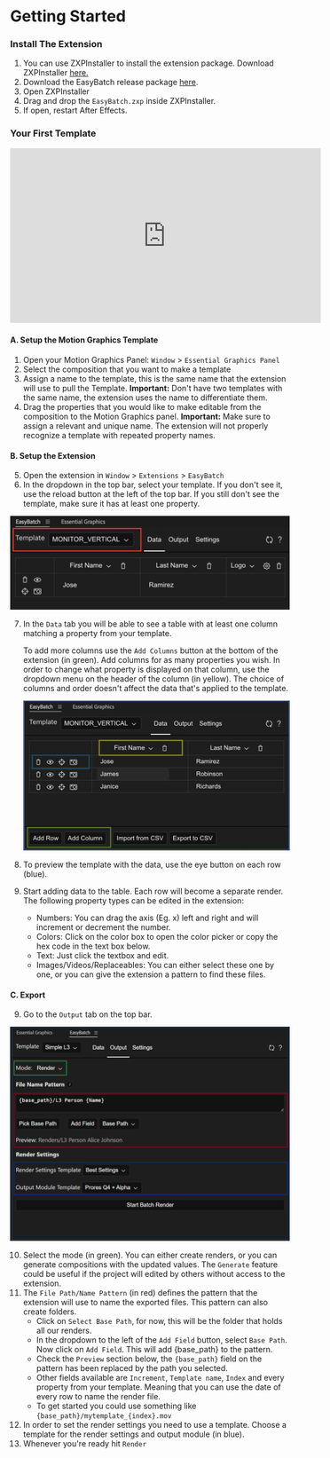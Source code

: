 # Getting Started

### Install The Extension

1. You can use ZXPInstaller to install the extension package. Download ZXPInstaller [here.](https://zxpinstaller.com/)
2. Download the EasyBatch release package [here](https://github.com/gabriel-ar/Ae-EasyBatch/releases).
3. Open ZXPInstaller
4. Drag and drop the `EasyBatch.zxp` inside ZXPInstaller.
5. If open, restart After Effects.

### Your First Template

<iframe width="560" height="315" src="https://www.youtube.com/embed/RliiWGdY_nU?si=5xt8QpTTe-ZrVhAY" title="YouTube video player" frameborder="0" allow="accelerometer; autoplay; clipboard-write; encrypted-media; gyroscope; picture-in-picture; web-share" referrerpolicy="strict-origin-when-cross-origin" allowfullscreen></iframe>

#### A. Setup the Motion Graphics Template
1. Open your Motion Graphics Panel: `Window` > `Essential Graphics Panel`
2. Select the composition that you want to make a template
3. Assign a name to the template, this is the same name that the extension will use to pull the Template. **Important:** Don't have two templates with the same name, the extension uses the name to differentiate them.
4. Drag the properties that you would like to make editable from the composition to the Motion Graphics panel. **Important:** Make sure to assign a relevant and unique name. The extension will not properly recognize a template with repeated property names.

#### B. Setup the Extension
5. Open the extension in `Window` > `Extensions` > `EasyBatch`
6. In the dropdown in the top bar, select your template. If you don't see it, use the reload button at the left of the top bar. If you still don't see the template, make sure it has at least one property.

![Screenshot of the template selection dropdown](assets/ss_top_bar_hl_select.png)


7. In the `Data` tab you will be able to see a table with at least one column matching a property from your template. 

    To add more columns use the `Add Columns` button at the bottom of the extension (in green). Add columns for as many properties you wish. In order to change what property is displayed on that column, use the dropdown menu on the header of the column (in yellow). The choice of columns and order doesn't affect the data that's applied to the template.

    ![Screenshot of the template selection dropdown](assets/ss_data_tab.png)

8. To preview the template with the data, use the eye button on each row (blue).

9. Start adding data to the table. Each row will become a separate render. The following property types can be edited in the extension:
    - Numbers: You can drag the axis (Eg. x) left and right and will increment or decrement the number.
    - Colors: Click on the color box to open the color picker or copy the hex code in the text box below.
    - Text: Just click the textbox and edit.
    - Images/Videos/Replaceables: You can either select these one by one, or you can give the extension a pattern to find these files.

#### C. Export
9. Go to the `Output` tab on the top bar.

![Screenshot of the Export tab](assets/ss_output_tab_hl.png)

10. Select the mode (in green). You can either create renders, or you can generate compositions with the updated values. The `Generate` feature could be useful if the project will edited by others without access to the extension.
11. The `File Path/Name Pattern` (in red) defines the pattern that the extension will use to name the exported files. This pattern can also create folders.
    - Click on `Select Base Path`, for now, this will be the folder that holds all our renders.
    - In the dropdown to the left of the `Add Field` button, select `Base Path`. Now click on `Add Field`. This will add {base_path} to the pattern.
    - Check the `Preview` section below, the `{base_path}` field on the pattern has been replaced by the path you selected.
    - Other fields available are `Increment`, `Template name`, `Index` and every property from your template. Meaning that you can use the date of every row to name the render file.
    - To get started you could use something like `{base_path}/mytemplate_{index}.mov`
12. In order to set the render settings you need to use a template. Choose a template for the render settings and output module (in blue).
13. Whenever you're ready hit `Render`

